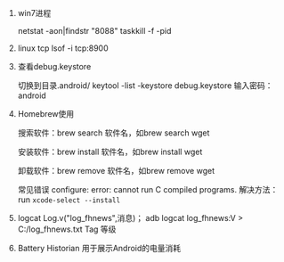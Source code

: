 1. win7进程

	netstat -aon|findstr "8088"
	taskkill -f -pid 

2. linux tcp
lsof -i tcp:8900

3. 查看debug.keystore

	切换到目录.android/
	keytool -list -keystore debug.keystore
	输入密码：android

4. Homebrew使用

	搜索软件：brew search 软件名，如brew search wget

	安装软件：brew install 软件名，如brew install wget

	卸载软件：brew remove 软件名，如brew remove wget

	常见错误
       configure: error: cannot run C compiled programs.
解决方法：run `xcode-select --install`

4. logcat
Log.v("log_fhnews",消息)；
adb logcat  log_fhnews:V > C:/log_fhnews.txt
                     Tag           等级


5. Battery Historian
用于展示Android的电量消耗
